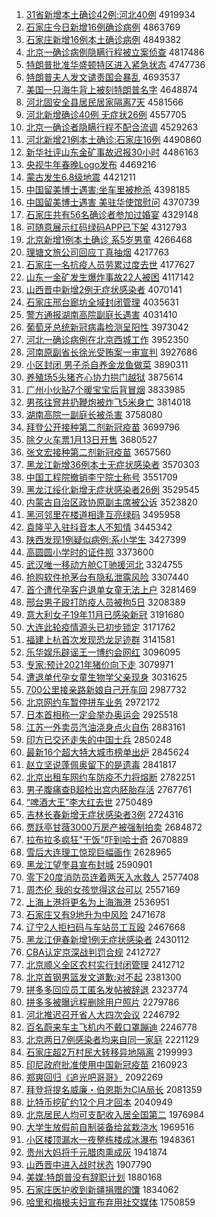 1. [31省新增本土确诊42例:河北40例](http://www.baidu.com/baidu?cl=3&tn=SE_baiduhomet8_jmjb7mjw&rsv_dl=fyb_top&fr=top1000&wd=31%CA%A1%D0%C2%D4%F6%B1%BE%CD%C1%C8%B7%D5%EF42%C0%FD%3A%BA%D3%B1%B140%C0%FD) 4919934
1. [石家庄今日新增16例确诊病例](http://www.baidu.com/baidu?cl=3&tn=SE_baiduhomet8_jmjb7mjw&rsv_dl=fyb_top&fr=top1000&wd=%CA%AF%BC%D2%D7%AF%BD%F1%C8%D5%D0%C2%D4%F616%C0%FD%C8%B7%D5%EF%B2%A1%C0%FD) 4863769
1. [石家庄新增16例本土确诊病例](http://www.baidu.com/baidu?cl=3&tn=SE_baiduhomet8_jmjb7mjw&rsv_dl=fyb_top&fr=top1000&wd=%CA%AF%BC%D2%D7%AF%D0%C2%D4%F616%C0%FD%B1%BE%CD%C1%C8%B7%D5%EF%B2%A1%C0%FD) 4849382
1. [北京一确诊病例隐瞒行程被立案侦查](http://www.baidu.com/baidu?cl=3&tn=SE_baiduhomet8_jmjb7mjw&rsv_dl=fyb_top&fr=top1000&wd=%B1%B1%BE%A9%D2%BB%C8%B7%D5%EF%B2%A1%C0%FD%D2%FE%C2%F7%D0%D0%B3%CC%B1%BB%C1%A2%B0%B8%D5%EC%B2%E9) 4817486
1. [特朗普批准华盛顿特区进入紧急状态](http://www.baidu.com/baidu?cl=3&tn=SE_baiduhomet8_jmjb7mjw&rsv_dl=fyb_top&fr=top1000&wd=%CC%D8%C0%CA%C6%D5%C5%FA%D7%BC%BB%AA%CA%A2%B6%D9%CC%D8%C7%F8%BD%F8%C8%EB%BD%F4%BC%B1%D7%B4%CC%AC) 4747736
1. [特朗普夫人发文谴责国会暴乱](http://www.baidu.com/baidu?cl=3&tn=SE_baiduhomet8_jmjb7mjw&rsv_dl=fyb_top&fr=top1000&wd=%CC%D8%C0%CA%C6%D5%B7%F2%C8%CB%B7%A2%CE%C4%C7%B4%D4%F0%B9%FA%BB%E1%B1%A9%C2%D2) 4693537
1. [美国一只海牛背上被刻特朗普名字](http://www.baidu.com/baidu?cl=3&tn=SE_baiduhomet8_jmjb7mjw&rsv_dl=fyb_top&fr=top1000&wd=%C3%C0%B9%FA%D2%BB%D6%BB%BA%A3%C5%A3%B1%B3%C9%CF%B1%BB%BF%CC%CC%D8%C0%CA%C6%D5%C3%FB%D7%D6) 4648874
1. [河北固安全县居民居家隔离7天](http://www.baidu.com/baidu?cl=3&tn=SE_baiduhomet8_jmjb7mjw&rsv_dl=fyb_top&fr=top1000&wd=%BA%D3%B1%B1%B9%CC%B0%B2%C8%AB%CF%D8%BE%D3%C3%F1%BE%D3%BC%D2%B8%F4%C0%EB7%CC%EC) 4581566
1. [河北新增确诊40例 无症状26例](http://www.baidu.com/baidu?cl=3&tn=SE_baiduhomet8_jmjb7mjw&rsv_dl=fyb_top&fr=top1000&wd=%BA%D3%B1%B1%D0%C2%D4%F6%C8%B7%D5%EF40%C0%FD%20%CE%DE%D6%A2%D7%B426%C0%FD) 4557705
1. [北京一确诊者隐瞒行程不配合流调](http://www.baidu.com/baidu?cl=3&tn=SE_baiduhomet8_jmjb7mjw&rsv_dl=fyb_top&fr=top1000&wd=%B1%B1%BE%A9%D2%BB%C8%B7%D5%EF%D5%DF%D2%FE%C2%F7%D0%D0%B3%CC%B2%BB%C5%E4%BA%CF%C1%F7%B5%F7) 4529263
1. [河北新增21例本土确诊:石家庄16例](http://www.baidu.com/baidu?cl=3&tn=SE_baiduhomet8_jmjb7mjw&rsv_dl=fyb_top&fr=top1000&wd=%BA%D3%B1%B1%D0%C2%D4%F621%C0%FD%B1%BE%CD%C1%C8%B7%D5%EF%3A%CA%AF%BC%D2%D7%AF16%C0%FD) 4490860
1. [新华社评山东金矿事故迟报30小时](http://www.baidu.com/baidu?cl=3&tn=SE_baiduhomet8_jmjb7mjw&rsv_dl=fyb_top&fr=top1000&wd=%D0%C2%BB%AA%C9%E7%C6%C0%C9%BD%B6%AB%BD%F0%BF%F3%CA%C2%B9%CA%B3%D9%B1%A830%D0%A1%CA%B1) 4486163
1. [央视牛年春晚Logo发布](http://www.baidu.com/baidu?cl=3&tn=SE_baiduhomet8_jmjb7mjw&rsv_dl=fyb_top&fr=top1000&wd=%D1%EB%CA%D3%C5%A3%C4%EA%B4%BA%CD%EDLogo%B7%A2%B2%BC) 4469216
1. [蒙古发生6.8级地震](http://www.baidu.com/baidu?cl=3&tn=SE_baiduhomet8_jmjb7mjw&rsv_dl=fyb_top&fr=top1000&wd=%C3%C9%B9%C5%B7%A2%C9%FA6.8%BC%B6%B5%D8%D5%F0) 4421211
1. [中国留美博士遇害:坐车里被枪杀](http://www.baidu.com/baidu?cl=3&tn=SE_baiduhomet8_jmjb7mjw&rsv_dl=fyb_top&fr=top1000&wd=%D6%D0%B9%FA%C1%F4%C3%C0%B2%A9%CA%BF%D3%F6%BA%A6%3A%D7%F8%B3%B5%C0%EF%B1%BB%C7%B9%C9%B1) 4398185
1. [中国留美博士遇害 美驻华使馆慰问](http://www.baidu.com/baidu?cl=3&tn=SE_baiduhomet8_jmjb7mjw&rsv_dl=fyb_top&fr=top1000&wd=%D6%D0%B9%FA%C1%F4%C3%C0%B2%A9%CA%BF%D3%F6%BA%A6%20%C3%C0%D7%A4%BB%AA%CA%B9%B9%DD%CE%BF%CE%CA) 4370739
1. [石家庄共有56名确诊者参加过婚宴](http://www.baidu.com/baidu?cl=3&tn=SE_baiduhomet8_jmjb7mjw&rsv_dl=fyb_top&fr=top1000&wd=%CA%AF%BC%D2%D7%AF%B9%B2%D3%D056%C3%FB%C8%B7%D5%EF%D5%DF%B2%CE%BC%D3%B9%FD%BB%E9%D1%E7) 4329148
1. [可随意展示红码绿码APP已下架](http://www.baidu.com/baidu?cl=3&tn=SE_baiduhomet8_jmjb7mjw&rsv_dl=fyb_top&fr=top1000&wd=%BF%C9%CB%E6%D2%E2%D5%B9%CA%BE%BA%EC%C2%EB%C2%CC%C2%EBAPP%D2%D1%CF%C2%BC%DC) 4312793
1. [北京新增1例本土确诊 系5岁男童](http://www.baidu.com/baidu?cl=3&tn=SE_baiduhomet8_jmjb7mjw&rsv_dl=fyb_top&fr=top1000&wd=%B1%B1%BE%A9%D0%C2%D4%F61%C0%FD%B1%BE%CD%C1%C8%B7%D5%EF%20%CF%B55%CB%EA%C4%D0%CD%AF) 4266468
1. [理塘文旅公司回应丁真抽烟](http://www.baidu.com/baidu?cl=3&tn=SE_baiduhomet8_jmjb7mjw&rsv_dl=fyb_top&fr=top1000&wd=%C0%ED%CC%C1%CE%C4%C2%C3%B9%AB%CB%BE%BB%D8%D3%A6%B6%A1%D5%E6%B3%E9%D1%CC) 4217763
1. [石家庄一名抗疫人员劳累过度去世](http://www.baidu.com/baidu?cl=3&tn=SE_baiduhomet8_jmjb7mjw&rsv_dl=fyb_top&fr=top1000&wd=%CA%AF%BC%D2%D7%AF%D2%BB%C3%FB%BF%B9%D2%DF%C8%CB%D4%B1%C0%CD%C0%DB%B9%FD%B6%C8%C8%A5%CA%C0) 4177627
1. [山东一金矿发生爆炸事故22人被困](http://www.baidu.com/baidu?cl=3&tn=SE_baiduhomet8_jmjb7mjw&rsv_dl=fyb_top&fr=top1000&wd=%C9%BD%B6%AB%D2%BB%BD%F0%BF%F3%B7%A2%C9%FA%B1%AC%D5%A8%CA%C2%B9%CA22%C8%CB%B1%BB%C0%A7) 4117142
1. [山西晋中新增2例无症状感染者](http://www.baidu.com/baidu?cl=3&tn=SE_baiduhomet8_jmjb7mjw&rsv_dl=fyb_top&fr=top1000&wd=%C9%BD%CE%F7%BD%FA%D6%D0%D0%C2%D4%F62%C0%FD%CE%DE%D6%A2%D7%B4%B8%D0%C8%BE%D5%DF) 4070141
1. [石家庄邢台廊坊全域封闭管理](http://www.baidu.com/baidu?cl=3&tn=SE_baiduhomet8_jmjb7mjw&rsv_dl=fyb_top&fr=top1000&wd=%CA%AF%BC%D2%D7%AF%D0%CF%CC%A8%C0%C8%B7%BB%C8%AB%D3%F2%B7%E2%B1%D5%B9%DC%C0%ED) 4035631
1. [警方通报湖南高院副庭长遇害](http://www.baidu.com/baidu?cl=3&tn=SE_baiduhomet8_jmjb7mjw&rsv_dl=fyb_top&fr=top1000&wd=%BE%AF%B7%BD%CD%A8%B1%A8%BA%FE%C4%CF%B8%DF%D4%BA%B8%B1%CD%A5%B3%A4%D3%F6%BA%A6) 4031410
1. [葡萄牙总统新冠病毒检测呈阳性](http://www.baidu.com/baidu?cl=3&tn=SE_baiduhomet8_jmjb7mjw&rsv_dl=fyb_top&fr=top1000&wd=%C6%CF%CC%D1%D1%C0%D7%DC%CD%B3%D0%C2%B9%DA%B2%A1%B6%BE%BC%EC%B2%E2%B3%CA%D1%F4%D0%D4) 3973042
1. [河北一确诊病例在北京西城工作](http://www.baidu.com/baidu?cl=3&tn=SE_baiduhomet8_jmjb7mjw&rsv_dl=fyb_top&fr=top1000&wd=%BA%D3%B1%B1%D2%BB%C8%B7%D5%EF%B2%A1%C0%FD%D4%DA%B1%B1%BE%A9%CE%F7%B3%C7%B9%A4%D7%F7) 3952350
1. [河南原副省长徐光受贿案一审宣判](http://www.baidu.com/baidu?cl=3&tn=SE_baiduhomet8_jmjb7mjw&rsv_dl=fyb_top&fr=top1000&wd=%BA%D3%C4%CF%D4%AD%B8%B1%CA%A1%B3%A4%D0%EC%B9%E2%CA%DC%BB%DF%B0%B8%D2%BB%C9%F3%D0%FB%C5%D0) 3927686
1. [小区封闭 男子杀自养金龙鱼做菜](http://www.baidu.com/baidu?cl=3&tn=SE_baiduhomet8_jmjb7mjw&rsv_dl=fyb_top&fr=top1000&wd=%D0%A1%C7%F8%B7%E2%B1%D5%20%C4%D0%D7%D3%C9%B1%D7%D4%D1%F8%BD%F0%C1%FA%D3%E3%D7%F6%B2%CB) 3890311
1. [养殖场5头猪齐心协力拱门越狱](http://www.baidu.com/baidu?cl=3&tn=SE_baiduhomet8_jmjb7mjw&rsv_dl=fyb_top&fr=top1000&wd=%D1%F8%D6%B3%B3%A15%CD%B7%D6%ED%C6%EB%D0%C4%D0%AD%C1%A6%B9%B0%C3%C5%D4%BD%D3%FC) 3875614
1. [广州小伙贴7个暖宝宝后背冒烟](http://www.baidu.com/baidu?cl=3&tn=SE_baiduhomet8_jmjb7mjw&rsv_dl=fyb_top&fr=top1000&wd=%B9%E3%D6%DD%D0%A1%BB%EF%CC%F97%B8%F6%C5%AF%B1%A6%B1%A6%BA%F3%B1%B3%C3%B0%D1%CC) 3833985
1. [男孩往窨井扔鞭炮被炸飞5米身亡](http://www.baidu.com/baidu?cl=3&tn=SE_baiduhomet8_jmjb7mjw&rsv_dl=fyb_top&fr=top1000&wd=%C4%D0%BA%A2%CD%F9%F1%BF%BE%AE%C8%D3%B1%DE%C5%DA%B1%BB%D5%A8%B7%C95%C3%D7%C9%ED%CD%F6) 3814018
1. [湖南高院一副庭长被杀害](http://www.baidu.com/baidu?cl=3&tn=SE_baiduhomet8_jmjb7mjw&rsv_dl=fyb_top&fr=top1000&wd=%BA%FE%C4%CF%B8%DF%D4%BA%D2%BB%B8%B1%CD%A5%B3%A4%B1%BB%C9%B1%BA%A6) 3758080
1. [拜登公开接种第二剂新冠疫苗](http://www.baidu.com/baidu?cl=3&tn=SE_baiduhomet8_jmjb7mjw&rsv_dl=fyb_top&fr=top1000&wd=%B0%DD%B5%C7%B9%AB%BF%AA%BD%D3%D6%D6%B5%DA%B6%FE%BC%C1%D0%C2%B9%DA%D2%DF%C3%E7) 3699796
1. [除夕火车票1月13日开售](http://www.baidu.com/baidu?cl=3&tn=SE_baiduhomet8_jmjb7mjw&rsv_dl=fyb_top&fr=top1000&wd=%B3%FD%CF%A6%BB%F0%B3%B5%C6%B11%D4%C213%C8%D5%BF%AA%CA%DB) 3680527
1. [张文宏接种第二剂新冠疫苗](http://www.baidu.com/baidu?cl=3&tn=SE_baiduhomet8_jmjb7mjw&rsv_dl=fyb_top&fr=top1000&wd=%D5%C5%CE%C4%BA%EA%BD%D3%D6%D6%B5%DA%B6%FE%BC%C1%D0%C2%B9%DA%D2%DF%C3%E7) 3657560
1. [黑龙江新增36例本土无症状感染者](http://www.baidu.com/baidu?cl=3&tn=SE_baiduhomet8_jmjb7mjw&rsv_dl=fyb_top&fr=top1000&wd=%BA%DA%C1%FA%BD%AD%D0%C2%D4%F636%C0%FD%B1%BE%CD%C1%CE%DE%D6%A2%D7%B4%B8%D0%C8%BE%D5%DF) 3570303
1. [中国工程院撤销李宁院士称号](http://www.baidu.com/baidu?cl=3&tn=SE_baiduhomet8_jmjb7mjw&rsv_dl=fyb_top&fr=top1000&wd=%D6%D0%B9%FA%B9%A4%B3%CC%D4%BA%B3%B7%CF%FA%C0%EE%C4%FE%D4%BA%CA%BF%B3%C6%BA%C5) 3551709
1. [黑龙江绥化新增无症状感染者26例](http://www.baidu.com/baidu?cl=3&tn=SE_baiduhomet8_jmjb7mjw&rsv_dl=fyb_top&fr=top1000&wd=%BA%DA%C1%FA%BD%AD%CB%E7%BB%AF%D0%C2%D4%F6%CE%DE%D6%A2%D7%B4%B8%D0%C8%BE%D5%DF26%C0%FD) 3529545
1. [内蒙古自治区政协原副主席被公诉](http://www.baidu.com/baidu?cl=3&tn=SE_baiduhomet8_jmjb7mjw&rsv_dl=fyb_top&fr=top1000&wd=%C4%DA%C3%C9%B9%C5%D7%D4%D6%CE%C7%F8%D5%FE%D0%AD%D4%AD%B8%B1%D6%F7%CF%AF%B1%BB%B9%AB%CB%DF) 3523820
1. [黑河邻里在楼道相逢互亮绿码](http://www.baidu.com/baidu?cl=3&tn=SE_baiduhomet8_jmjb7mjw&rsv_dl=fyb_top&fr=top1000&wd=%BA%DA%BA%D3%C1%DA%C0%EF%D4%DA%C2%A5%B5%C0%CF%E0%B7%EA%BB%A5%C1%C1%C2%CC%C2%EB) 3495958
1. [袁隆平入驻抖音本人不知情](http://www.baidu.com/baidu?cl=3&tn=SE_baiduhomet8_jmjb7mjw&rsv_dl=fyb_top&fr=top1000&wd=%D4%AC%C2%A1%C6%BD%C8%EB%D7%A4%B6%B6%D2%F4%B1%BE%C8%CB%B2%BB%D6%AA%C7%E9) 3445342
1. [陕西发现1例疑似病例:系小学生](http://www.baidu.com/baidu?cl=3&tn=SE_baiduhomet8_jmjb7mjw&rsv_dl=fyb_top&fr=top1000&wd=%C9%C2%CE%F7%B7%A2%CF%D61%C0%FD%D2%C9%CB%C6%B2%A1%C0%FD%3A%CF%B5%D0%A1%D1%A7%C9%FA) 3427399
1. [高圆圆小学时的证件照](http://www.baidu.com/baidu?cl=3&tn=SE_baiduhomet8_jmjb7mjw&rsv_dl=fyb_top&fr=top1000&wd=%B8%DF%D4%B2%D4%B2%D0%A1%D1%A7%CA%B1%B5%C4%D6%A4%BC%FE%D5%D5) 3373600
1. [武汉唯一移动方舱CT驰援河北](http://www.baidu.com/baidu?cl=3&tn=SE_baiduhomet8_jmjb7mjw&rsv_dl=fyb_top&fr=top1000&wd=%CE%E4%BA%BA%CE%A8%D2%BB%D2%C6%B6%AF%B7%BD%B2%D5CT%B3%DB%D4%AE%BA%D3%B1%B1) 3324755
1. [抢购软件抢茅台有隐私泄露风险](http://www.baidu.com/baidu?cl=3&tn=SE_baiduhomet8_jmjb7mjw&rsv_dl=fyb_top&fr=top1000&wd=%C7%C0%B9%BA%C8%ED%BC%FE%C7%C0%C3%A9%CC%A8%D3%D0%D2%FE%CB%BD%D0%B9%C2%B6%B7%E7%CF%D5) 3307440
1. [首个遭代孕客户退单女童无法上户](http://www.baidu.com/baidu?cl=3&tn=SE_baiduhomet8_jmjb7mjw&rsv_dl=fyb_top&fr=top1000&wd=%CA%D7%B8%F6%D4%E2%B4%FA%D4%D0%BF%CD%BB%A7%CD%CB%B5%A5%C5%AE%CD%AF%CE%DE%B7%A8%C9%CF%BB%A7) 3281469
1. [邢台男子殴打防疫人员被拘5日](http://www.baidu.com/baidu?cl=3&tn=SE_baiduhomet8_jmjb7mjw&rsv_dl=fyb_top&fr=top1000&wd=%D0%CF%CC%A8%C4%D0%D7%D3%C5%B9%B4%F2%B7%C0%D2%DF%C8%CB%D4%B1%B1%BB%BE%D05%C8%D5) 3208389
1. [意大利女子19年11月已感染新冠](http://www.baidu.com/baidu?cl=3&tn=SE_baiduhomet8_jmjb7mjw&rsv_dl=fyb_top&fr=top1000&wd=%D2%E2%B4%F3%C0%FB%C5%AE%D7%D319%C4%EA11%D4%C2%D2%D1%B8%D0%C8%BE%D0%C2%B9%DA) 3191680
1. [大连此轮疫情源头已初步锁定](http://www.baidu.com/baidu?cl=3&tn=SE_baiduhomet8_jmjb7mjw&rsv_dl=fyb_top&fr=top1000&wd=%B4%F3%C1%AC%B4%CB%C2%D6%D2%DF%C7%E9%D4%B4%CD%B7%D2%D1%B3%F5%B2%BD%CB%F8%B6%A8) 3171762
1. [福建上杭首次发现恐龙足迹群](http://www.baidu.com/baidu?cl=3&tn=SE_baiduhomet8_jmjb7mjw&rsv_dl=fyb_top&fr=top1000&wd=%B8%A3%BD%A8%C9%CF%BA%BC%CA%D7%B4%CE%B7%A2%CF%D6%BF%D6%C1%FA%D7%E3%BC%A3%C8%BA) 3141581
1. [乐华娱乐辟谣王一博约会网红](http://www.baidu.com/baidu?cl=3&tn=SE_baiduhomet8_jmjb7mjw&rsv_dl=fyb_top&fr=top1000&wd=%C0%D6%BB%AA%D3%E9%C0%D6%B1%D9%D2%A5%CD%F5%D2%BB%B2%A9%D4%BC%BB%E1%CD%F8%BA%EC) 3096095
1. [专家:预计2021年猪价向下走](http://www.baidu.com/baidu?cl=3&tn=SE_baiduhomet8_jmjb7mjw&rsv_dl=fyb_top&fr=top1000&wd=%D7%A8%BC%D2%3A%D4%A4%BC%C62021%C4%EA%D6%ED%BC%DB%CF%F2%CF%C2%D7%DF) 3079971
1. [遭退单代孕女童生物学父亲现身](http://www.baidu.com/baidu?cl=3&tn=SE_baiduhomet8_jmjb7mjw&rsv_dl=fyb_top&fr=top1000&wd=%D4%E2%CD%CB%B5%A5%B4%FA%D4%D0%C5%AE%CD%AF%C9%FA%CE%EF%D1%A7%B8%B8%C7%D7%CF%D6%C9%ED) 3031625
1. [700公里接亲路新娘自己开车回](http://www.baidu.com/baidu?cl=3&tn=SE_baiduhomet8_jmjb7mjw&rsv_dl=fyb_top&fr=top1000&wd=700%B9%AB%C0%EF%BD%D3%C7%D7%C2%B7%D0%C2%C4%EF%D7%D4%BC%BA%BF%AA%B3%B5%BB%D8) 2987732
1. [北京网约车暂停拼车业务](http://www.baidu.com/baidu?cl=3&tn=SE_baiduhomet8_jmjb7mjw&rsv_dl=fyb_top&fr=top1000&wd=%B1%B1%BE%A9%CD%F8%D4%BC%B3%B5%D4%DD%CD%A3%C6%B4%B3%B5%D2%B5%CE%F1) 2972172
1. [日本首相称一定会举办奥运会](http://www.baidu.com/baidu?cl=3&tn=SE_baiduhomet8_jmjb7mjw&rsv_dl=fyb_top&fr=top1000&wd=%C8%D5%B1%BE%CA%D7%CF%E0%B3%C6%D2%BB%B6%A8%BB%E1%BE%D9%B0%EC%B0%C2%D4%CB%BB%E1) 2925518
1. [江苏一外卖员汽油浇身点火自伤](http://www.baidu.com/baidu?cl=3&tn=SE_baiduhomet8_jmjb7mjw&rsv_dl=fyb_top&fr=top1000&wd=%BD%AD%CB%D5%D2%BB%CD%E2%C2%F4%D4%B1%C6%FB%D3%CD%BD%BD%C9%ED%B5%E3%BB%F0%D7%D4%C9%CB) 2883161
1. [印方已交还走失的中国士兵](http://www.baidu.com/baidu?cl=3&tn=SE_baiduhomet8_jmjb7mjw&rsv_dl=fyb_top&fr=top1000&wd=%D3%A1%B7%BD%D2%D1%BD%BB%BB%B9%D7%DF%CA%A7%B5%C4%D6%D0%B9%FA%CA%BF%B1%F8) 2850248
1. [最新16个超大特大城市榜单出炉](http://www.baidu.com/baidu?cl=3&tn=SE_baiduhomet8_jmjb7mjw&rsv_dl=fyb_top&fr=top1000&wd=%D7%EE%D0%C216%B8%F6%B3%AC%B4%F3%CC%D8%B4%F3%B3%C7%CA%D0%B0%F1%B5%A5%B3%F6%C2%AF) 2845624
1. [赵立坚说蓬佩奥留下的是遗毒](http://www.baidu.com/baidu?cl=3&tn=SE_baiduhomet8_jmjb7mjw&rsv_dl=fyb_top&fr=top1000&wd=%D5%D4%C1%A2%BC%E1%CB%B5%C5%EE%C5%E5%B0%C2%C1%F4%CF%C2%B5%C4%CA%C7%D2%C5%B6%BE) 2841817
1. [北京出租车网约车防疫不力将熔断](http://www.baidu.com/baidu?cl=3&tn=SE_baiduhomet8_jmjb7mjw&rsv_dl=fyb_top&fr=top1000&wd=%B1%B1%BE%A9%B3%F6%D7%E2%B3%B5%CD%F8%D4%BC%B3%B5%B7%C0%D2%DF%B2%BB%C1%A6%BD%AB%C8%DB%B6%CF) 2782251
1. [男子腹痛查B超检出宫内胚胎存活](http://www.baidu.com/baidu?cl=3&tn=SE_baiduhomet8_jmjb7mjw&rsv_dl=fyb_top&fr=top1000&wd=%C4%D0%D7%D3%B8%B9%CD%B4%B2%E9B%B3%AC%BC%EC%B3%F6%B9%AC%C4%DA%C5%DF%CC%A5%B4%E6%BB%EE) 2767761
1. [“啤酒大王”李大红去世](http://www.baidu.com/baidu?cl=3&tn=SE_baiduhomet8_jmjb7mjw&rsv_dl=fyb_top&fr=top1000&wd=%A1%B0%C6%A1%BE%C6%B4%F3%CD%F5%A1%B1%C0%EE%B4%F3%BA%EC%C8%A5%CA%C0) 2750489
1. [吉林长春新增无症状感染者3例](http://www.baidu.com/baidu?cl=3&tn=SE_baiduhomet8_jmjb7mjw&rsv_dl=fyb_top&fr=top1000&wd=%BC%AA%C1%D6%B3%A4%B4%BA%D0%C2%D4%F6%CE%DE%D6%A2%D7%B4%B8%D0%C8%BE%D5%DF3%C0%FD) 2724316
1. [贾跃亭甘薇3000万房产被强制拍卖](http://www.baidu.com/baidu?cl=3&tn=SE_baiduhomet8_jmjb7mjw&rsv_dl=fyb_top&fr=top1000&wd=%BC%D6%D4%BE%CD%A4%B8%CA%DE%B13000%CD%F2%B7%BF%B2%FA%B1%BB%C7%BF%D6%C6%C5%C4%C2%F4) 2684872
1. [拉布拉多疯狂"干饭"吓到哈士奇](http://www.baidu.com/baidu?cl=3&tn=SE_baiduhomet8_jmjb7mjw&rsv_dl=fyb_top&fr=top1000&wd=%C0%AD%B2%BC%C0%AD%B6%E0%B7%E8%BF%F1%22%B8%C9%B7%B9%22%CF%C5%B5%BD%B9%FE%CA%BF%C6%E6) 2670889
1. [雪后大连理工惊现巨幅画作](http://www.baidu.com/baidu?cl=3&tn=SE_baiduhomet8_jmjb7mjw&rsv_dl=fyb_top&fr=top1000&wd=%D1%A9%BA%F3%B4%F3%C1%AC%C0%ED%B9%A4%BE%AA%CF%D6%BE%DE%B7%F9%BB%AD%D7%F7) 2628965
1. [黑龙江望奎县宣布封城](http://www.baidu.com/baidu?cl=3&tn=SE_baiduhomet8_jmjb7mjw&rsv_dl=fyb_top&fr=top1000&wd=%BA%DA%C1%FA%BD%AD%CD%FB%BF%FC%CF%D8%D0%FB%B2%BC%B7%E2%B3%C7) 2590901
1. [零下20度消防员连着两天入水救人](http://www.baidu.com/baidu?cl=3&tn=SE_baiduhomet8_jmjb7mjw&rsv_dl=fyb_top&fr=top1000&wd=%C1%E3%CF%C220%B6%C8%CF%FB%B7%C0%D4%B1%C1%AC%D7%C5%C1%BD%CC%EC%C8%EB%CB%AE%BE%C8%C8%CB) 2577408
1. [周杰伦 我的女孩觉得这台可以](http://www.baidu.com/baidu?cl=3&tn=SE_baiduhomet8_jmjb7mjw&rsv_dl=fyb_top&fr=top1000&wd=%D6%DC%BD%DC%C2%D7%20%CE%D2%B5%C4%C5%AE%BA%A2%BE%F5%B5%C3%D5%E2%CC%A8%BF%C9%D2%D4) 2557169
1. [上海上港将更名为上海海港](http://www.baidu.com/baidu?cl=3&tn=SE_baiduhomet8_jmjb7mjw&rsv_dl=fyb_top&fr=top1000&wd=%C9%CF%BA%A3%C9%CF%B8%DB%BD%AB%B8%FC%C3%FB%CE%AA%C9%CF%BA%A3%BA%A3%B8%DB) 2536951
1. [石家庄又有9地升为中风险](http://www.baidu.com/baidu?cl=3&tn=SE_baiduhomet8_jmjb7mjw&rsv_dl=fyb_top&fr=top1000&wd=%CA%AF%BC%D2%D7%AF%D3%D6%D3%D09%B5%D8%C9%FD%CE%AA%D6%D0%B7%E7%CF%D5) 2471678
1. [辽宁2人拒扫码与车站员工互殴](http://www.baidu.com/baidu?cl=3&tn=SE_baiduhomet8_jmjb7mjw&rsv_dl=fyb_top&fr=top1000&wd=%C1%C9%C4%FE2%C8%CB%BE%DC%C9%A8%C2%EB%D3%EB%B3%B5%D5%BE%D4%B1%B9%A4%BB%A5%C5%B9) 2467668
1. [黑龙江伊春新增1例无症状感染者](http://www.baidu.com/baidu?cl=3&tn=SE_baiduhomet8_jmjb7mjw&rsv_dl=fyb_top&fr=top1000&wd=%BA%DA%C1%FA%BD%AD%D2%C1%B4%BA%D0%C2%D4%F61%C0%FD%CE%DE%D6%A2%D7%B4%B8%D0%C8%BE%D5%DF) 2430112
1. [CBA认定京深战判罚合规](http://www.baidu.com/baidu?cl=3&tn=SE_baiduhomet8_jmjb7mjw&rsv_dl=fyb_top&fr=top1000&wd=CBA%C8%CF%B6%A8%BE%A9%C9%EE%D5%BD%C5%D0%B7%A3%BA%CF%B9%E6) 2412727
1. [北京顺义全区农村实行封闭管理](http://www.baidu.com/baidu?cl=3&tn=SE_baiduhomet8_jmjb7mjw&rsv_dl=fyb_top&fr=top1000&wd=%B1%B1%BE%A9%CB%B3%D2%E5%C8%AB%C7%F8%C5%A9%B4%E5%CA%B5%D0%D0%B7%E2%B1%D5%B9%DC%C0%ED) 2412712
1. [北京首钢男篮发文道歉:对不起](http://www.baidu.com/baidu?cl=3&tn=SE_baiduhomet8_jmjb7mjw&rsv_dl=fyb_top&fr=top1000&wd=%B1%B1%BE%A9%CA%D7%B8%D6%C4%D0%C0%BA%B7%A2%CE%C4%B5%C0%C7%B8%3A%B6%D4%B2%BB%C6%F0) 2381300
1. [拼多多回应员工匿名发帖被辞退](http://www.baidu.com/baidu?cl=3&tn=SE_baiduhomet8_jmjb7mjw&rsv_dl=fyb_top&fr=top1000&wd=%C6%B4%B6%E0%B6%E0%BB%D8%D3%A6%D4%B1%B9%A4%C4%E4%C3%FB%B7%A2%CC%FB%B1%BB%B4%C7%CD%CB) 2323774
1. [拼多多被曝远程删除用户照片](http://www.baidu.com/baidu?cl=3&tn=SE_baiduhomet8_jmjb7mjw&rsv_dl=fyb_top&fr=top1000&wd=%C6%B4%B6%E0%B6%E0%B1%BB%C6%D8%D4%B6%B3%CC%C9%BE%B3%FD%D3%C3%BB%A7%D5%D5%C6%AC) 2279786
1. [河北推迟召开省人大四次会议](http://www.baidu.com/baidu?cl=3&tn=SE_baiduhomet8_jmjb7mjw&rsv_dl=fyb_top&fr=top1000&wd=%BA%D3%B1%B1%CD%C6%B3%D9%D5%D9%BF%AA%CA%A1%C8%CB%B4%F3%CB%C4%B4%CE%BB%E1%D2%E9) 2246792
1. [百名蔚来车主飞机内不戴口罩蹦迪](http://www.baidu.com/baidu?cl=3&tn=SE_baiduhomet8_jmjb7mjw&rsv_dl=fyb_top&fr=top1000&wd=%B0%D9%C3%FB%CE%B5%C0%B4%B3%B5%D6%F7%B7%C9%BB%FA%C4%DA%B2%BB%B4%F7%BF%DA%D5%D6%B1%C4%B5%CF) 2246778
1. [北京两日7例感染者均来自同一家庭](http://www.baidu.com/baidu?cl=3&tn=SE_baiduhomet8_jmjb7mjw&rsv_dl=fyb_top&fr=top1000&wd=%B1%B1%BE%A9%C1%BD%C8%D57%C0%FD%B8%D0%C8%BE%D5%DF%BE%F9%C0%B4%D7%D4%CD%AC%D2%BB%BC%D2%CD%A5) 2221129
1. [石家庄超2万村民大转移异地隔离](http://www.baidu.com/baidu?cl=3&tn=SE_baiduhomet8_jmjb7mjw&rsv_dl=fyb_top&fr=top1000&wd=%CA%AF%BC%D2%D7%AF%B3%AC2%CD%F2%B4%E5%C3%F1%B4%F3%D7%AA%D2%C6%D2%EC%B5%D8%B8%F4%C0%EB) 2199993
1. [印尼政府批准使用中国新冠疫苗](http://www.baidu.com/baidu?cl=3&tn=SE_baiduhomet8_jmjb7mjw&rsv_dl=fyb_top&fr=top1000&wd=%D3%A1%C4%E1%D5%FE%B8%AE%C5%FA%D7%BC%CA%B9%D3%C3%D6%D0%B9%FA%D0%C2%B9%DA%D2%DF%C3%E7) 2160923
1. [郑爽回归《追光吧哥哥》](http://www.baidu.com/baidu?cl=3&tn=SE_baiduhomet8_jmjb7mjw&rsv_dl=fyb_top&fr=top1000&wd=%D6%A3%CB%AC%BB%D8%B9%E9%A1%B6%D7%B7%B9%E2%B0%C9%B8%E7%B8%E7%A1%B7) 2092269
1. [拜登将提名威廉・伯恩斯为CIA局长](http://www.baidu.com/baidu?cl=3&tn=SE_baiduhomet8_jmjb7mjw&rsv_dl=fyb_top&fr=top1000&wd=%B0%DD%B5%C7%BD%AB%CC%E1%C3%FB%CD%FE%C1%AE%A1%A4%B2%AE%B6%F7%CB%B9%CE%AACIA%BE%D6%B3%A4) 2081359
1. [比特币挖矿约12个月才回本](http://www.baidu.com/baidu?cl=3&tn=SE_baiduhomet8_jmjb7mjw&rsv_dl=fyb_top&fr=top1000&wd=%B1%C8%CC%D8%B1%D2%CD%DA%BF%F3%D4%BC12%B8%F6%D4%C2%B2%C5%BB%D8%B1%BE) 2040949
1. [北京居民人均可支配收入居全国第二](http://www.baidu.com/baidu?cl=3&tn=SE_baiduhomet8_jmjb7mjw&rsv_dl=fyb_top&fr=top1000&wd=%B1%B1%BE%A9%BE%D3%C3%F1%C8%CB%BE%F9%BF%C9%D6%A7%C5%E4%CA%D5%C8%EB%BE%D3%C8%AB%B9%FA%B5%DA%B6%FE) 1976984
1. [大学生放假前自制装备给盆栽浇水](http://www.baidu.com/baidu?cl=3&tn=SE_baiduhomet8_jmjb7mjw&rsv_dl=fyb_top&fr=top1000&wd=%B4%F3%D1%A7%C9%FA%B7%C5%BC%D9%C7%B0%D7%D4%D6%C6%D7%B0%B1%B8%B8%F8%C5%E8%D4%D4%BD%BD%CB%AE) 1969516
1. [小区楼顶漏水一夜整栋楼成冰瀑布](http://www.baidu.com/baidu?cl=3&tn=SE_baiduhomet8_jmjb7mjw&rsv_dl=fyb_top&fr=top1000&wd=%D0%A1%C7%F8%C2%A5%B6%A5%C2%A9%CB%AE%D2%BB%D2%B9%D5%FB%B6%B0%C2%A5%B3%C9%B1%F9%C6%D9%B2%BC) 1948361
1. [贵州大妈将千元腊肉熏成灰](http://www.baidu.com/baidu?cl=3&tn=SE_baiduhomet8_jmjb7mjw&rsv_dl=fyb_top&fr=top1000&wd=%B9%F3%D6%DD%B4%F3%C2%E8%BD%AB%C7%A7%D4%AA%C0%B0%C8%E2%D1%AC%B3%C9%BB%D2) 1941874
1. [山西晋中进入战时状态](http://www.baidu.com/baidu?cl=3&tn=SE_baiduhomet8_jmjb7mjw&rsv_dl=fyb_top&fr=top1000&wd=%C9%BD%CE%F7%BD%FA%D6%D0%BD%F8%C8%EB%D5%BD%CA%B1%D7%B4%CC%AC) 1907790
1. [美媒:特朗普没有辞职计划](http://www.baidu.com/baidu?cl=3&tn=SE_baiduhomet8_jmjb7mjw&rsv_dl=fyb_top&fr=top1000&wd=%C3%C0%C3%BD%3A%CC%D8%C0%CA%C6%D5%C3%BB%D3%D0%B4%C7%D6%B0%BC%C6%BB%AE) 1880168
1. [石家庄医护收到新疆捐赠的馕](http://www.baidu.com/baidu?cl=3&tn=SE_baiduhomet8_jmjb7mjw&rsv_dl=fyb_top&fr=top1000&wd=%CA%AF%BC%D2%D7%AF%D2%BD%BB%A4%CA%D5%B5%BD%D0%C2%BD%AE%BE%E8%D4%F9%B5%C4%E2%CE) 1834062
1. [哈里和梅根夫妇宣布弃用社交媒体](http://www.baidu.com/baidu?cl=3&tn=SE_baiduhomet8_jmjb7mjw&rsv_dl=fyb_top&fr=top1000&wd=%B9%FE%C0%EF%BA%CD%C3%B7%B8%F9%B7%F2%B8%BE%D0%FB%B2%BC%C6%FA%D3%C3%C9%E7%BD%BB%C3%BD%CC%E5) 1750859